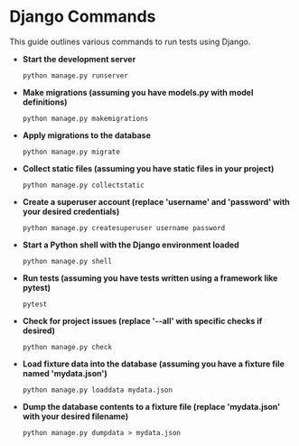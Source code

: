 # Django Commands

This guide outlines various commands to run tests using Django.

- **Start the development server**
    ```
    python manage.py runserver
    ```

- **Make migrations (assuming you have models.py with model definitions)**
    ```
    python manage.py makemigrations
    ```

- **Apply migrations to the database**
    ```
    python manage.py migrate
    ```

- **Collect static files (assuming you have static files in your project)**
    ```
    python manage.py collectstatic
    ```

- **Create a superuser account (replace 'username' and 'password' with your desired credentials)**
    ```
    python manage.py createsuperuser username password
    ```

- **Start a Python shell with the Django environment loaded**
    ```
    python manage.py shell
    ```

- **Run tests (assuming you have tests written using a framework like pytest)**
    ```
    pytest
    ```

- **Check for project issues (replace '--all' with specific checks if desired)**
    ```
    python manage.py check
    ```

- **Load fixture data into the database (assuming you have a fixture file named 'mydata.json')**
    ```
    python manage.py loaddata mydata.json
    ```

- **Dump the database contents to a fixture file (replace 'mydata.json' with your desired filename)**
    ```
    python manage.py dumpdata > mydata.json
    ```